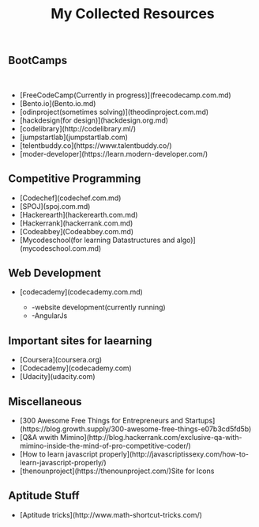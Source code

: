<html>
  <body>
    <h1><center>My Collected Resources</center></h2><br/>
    <h2>BootCamps</h2><br/>
    <ul>
      <li>[FreeCodeCamp(Currently in progress)](freecodecamp.com.md)</li>
      <li>[Bento.io](Bento.io.md)</li>
      <li>[odinproject(sometimes solving)](theodinproject.com.md)</li>
      <li>[hackdesign(for design)](hackdesign.org.md)</li>
      <li>[codelibrary](http://codelibrary.ml/)</li>
      <li>[jumpstartlab](jumpstartlab.com)</li>
      <li>[telentbuddy.co](https://www.talentbuddy.co/)</li>
      <li>[moder-developer](https://learn.modern-developer.com/)</li>
    </ul> 
    <h2>Competitive Programming</h2>
    <ul>
      <li>[Codechef](codechef.com.md)</li>
      <li>[SPOJ](spoj.com.md)</li>
      <li>[Hackerearth](hackerearth.com.md)</li>
      <li>[Hackerrank](hackerrank.com.md)</li>
      <li>[Codeabbey](Codeabbey.com.md)</li>
      <li>[Mycodeschool(for learning Datastructures and algo)](mycodeschool.com.md)</li>
    </ul>
    <h2>Web Development</h2>
    <ul>
      <li>[codecademy](codecademy.com.md)</li>
        <ul>
          <li>-website development(currently running)</li>
          <li>-AngularJs</li>
        </ul>
    </ul>
    <h2>Important sites for laearning</h2>
    <ul>
      <li>[Coursera](coursera.org)</li>
      <li>[Codecademy](codecademy.com)</li>
      <li>[Udacity](udacity.com)</li>
    </ul>
    <h2>Miscellaneous</h2>
    <ul>
      <li>[300 Awesome Free Things for Entrepreneurs and             Startups](https://blog.growth.supply/300-awesome-free-things-e07b3cd5fd5b)</li>
      <li> [Q&A wwith Mimino](http://blog.hackerrank.com/exclusive-qa-with-mimino-inside-the-mind-of-pro-competitive-coder/)</li>
      <li>[How to learn javascript properly](http://javascriptissexy.com/how-to-learn-javascript-properly/)</li>
      <li>[thenounproject](https://thenounproject.com/)Site for Icons</li>
    </ul>
    <h2>Aptitude Stuff</h2>
    <ul>
      <li>[Aptitude tricks](http://www.math-shortcut-tricks.com/)</li>
    </ul>
  </body>
</html>
